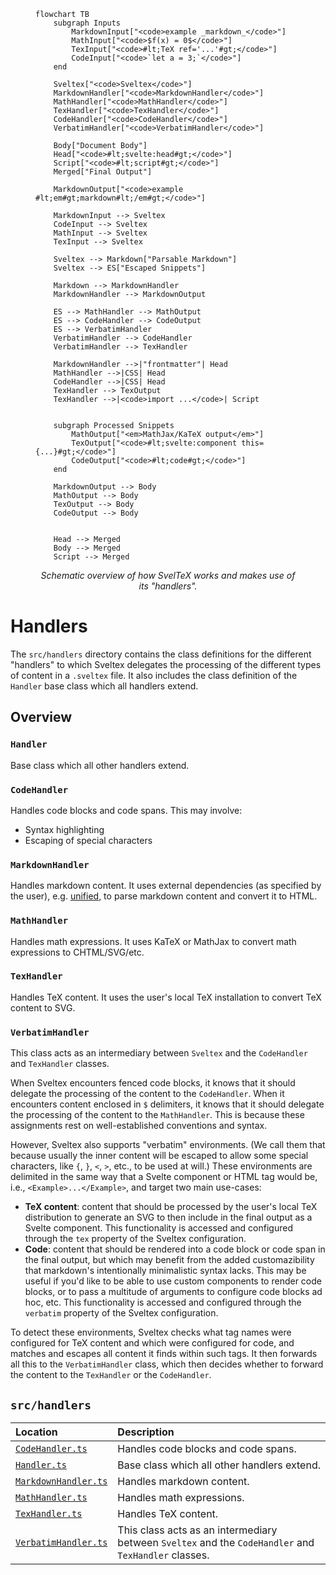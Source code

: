 <!--
Directory description: Handlers to which Sveltex delegates the rendering of the
different kinds of content it encounters.
-->

<figure>

```mermaid
flowchart TB
    subgraph Inputs
        MarkdownInput["<code>example _markdown_</code>"]
        MathInput["<code>$f(x) = 0$</code>"]
        TexInput["<code>#lt;TeX ref='...'#gt;</code>"]
        CodeInput["<code>`let a = 3;`</code>"]
    end

    Sveltex["<code>Sveltex</code>"]
    MarkdownHandler["<code>MarkdownHandler</code>"]
    MathHandler["<code>MathHandler</code>"]
    TexHandler["<code>TexHandler</code>"]
    CodeHandler["<code>CodeHandler</code>"]
    VerbatimHandler["<code>VerbatimHandler</code>"]

    Body["Document Body"]
    Head["<code>#lt;svelte:head#gt;</code>"]
    Script["<code>#lt;script#gt;</code>"]
    Merged["Final Output"]

    MarkdownOutput["<code>example #lt;em#gt;markdown#lt;/em#gt;</code>"]

    MarkdownInput --> Sveltex
    CodeInput --> Sveltex
    MathInput --> Sveltex
    TexInput --> Sveltex

    Sveltex --> Markdown["Parsable Markdown"]
    Sveltex --> ES["Escaped Snippets"]

    Markdown --> MarkdownHandler
    MarkdownHandler --> MarkdownOutput

    ES --> MathHandler --> MathOutput
    ES --> CodeHandler --> CodeOutput
    ES --> VerbatimHandler
    VerbatimHandler --> CodeHandler
    VerbatimHandler --> TexHandler

    MarkdownHandler -->|"frontmatter"| Head
    MathHandler -->|CSS| Head
    CodeHandler -->|CSS| Head
    TexHandler --> TexOutput
    TexHandler -->|<code>import ...</code>| Script


    subgraph Processed Snippets
        MathOutput["<em>MathJax/KaTeX output</em>"]
        TexOutput["<code>#lt;svelte:component this={...}#gt;</code>"]
        CodeOutput["<code>#lt;code#gt;</code>"]
    end

    MarkdownOutput --> Body
    MathOutput --> Body
    TexOutput --> Body
    CodeOutput --> Body


    Head --> Merged
    Body --> Merged
    Script --> Merged
```

<figcaption style="text-align: center; font-style: italic;">
Schematic overview of how SvelTeX works and makes use of its "handlers".
</figcaption>
</figure>

# Handlers

The `src/handlers` directory contains the class definitions for the different
"handlers" to which Sveltex delegates the processing of the different types of
content in a `.sveltex` file. It also includes the class definition of the
`Handler` base class which all handlers extend.

## Overview

### `Handler`

Base class which all other handlers extend.

### `CodeHandler`

Handles code blocks and code spans. This may involve:

-   Syntax highlighting
-   Escaping of special characters

### `MarkdownHandler`

Handles markdown content. It uses external dependencies (as specified by the
user), e.g. [unified](https://unifiedjs.com), to parse markdown content and
convert it to HTML.

### `MathHandler`

Handles math expressions. It uses KaTeX or MathJax to convert math expressions
to CHTML/SVG/etc.

### `TexHandler`

Handles TeX content. It uses the user's local TeX installation to convert TeX
content to SVG.

### `VerbatimHandler`

This class acts as an intermediary between `Sveltex` and the `CodeHandler` and
`TexHandler` classes.

When Sveltex encounters fenced code blocks, it knows that it should delegate the
processing of the content to the `CodeHandler`. When it encounters content
enclosed in `$` delimiters, it knows that it should delegate the processing of
the content to the `MathHandler`. This is because these assignments rest on
well-established conventions and syntax.

However, Sveltex also supports "verbatim" environments. (We call them that
because usually the inner content will be escaped to allow some special
characters, like `{`, `}`, `<`, `>`, etc., to be used at will.) These
environments are delimited in the same way that a Svelte component or HTML tag
would be, i.e., `<Example>...</Example>`, and target two main use-cases:

-   **TeX content**: content that should be processed by the user's local TeX
    distribution to generate an SVG to then include in the final output as a
    Svelte component. This functionality is accessed and configured through the
    `tex` property of the Sveltex configuration.
-   **Code**: content that should be rendered into a code block or code span in
    the final output, but which may benefit from the added customazibility that
    markdown's intentionally minimalistic syntax lacks. This may be useful if
    you'd like to be able to use custom components to render code blocks, or to
    pass a multitude of arguments to configure code blocks ad hoc, etc. This
    functionality is accessed and configured through the `verbatim` property of
    the Sveltex configuration.

To detect these environments, Sveltex checks what tag names were configured for
TeX content and which were configured for code, and matches and escapes all
content it finds within such tags. It then forwards all this to the
`VerbatimHandler` class, which then decides whether to forward the content to
the `TexHandler` or the `CodeHandler`.

## `src/handlers`

| Location | Description |
|:---|:---|
| [`CodeHandler.ts`](CodeHandler.ts) | Handles code blocks and code spans. |
| [`Handler.ts`](Handler.ts) | Base class which all other handlers extend. |
| [`MarkdownHandler.ts`](MarkdownHandler.ts) | Handles markdown content. |
| [`MathHandler.ts`](MathHandler.ts) | Handles math expressions. |
| [`TexHandler.ts`](TexHandler.ts) | Handles TeX content. |
| [`VerbatimHandler.ts`](VerbatimHandler.ts) | This class acts as an intermediary between `Sveltex` and the `CodeHandler` and `TexHandler` classes. |
